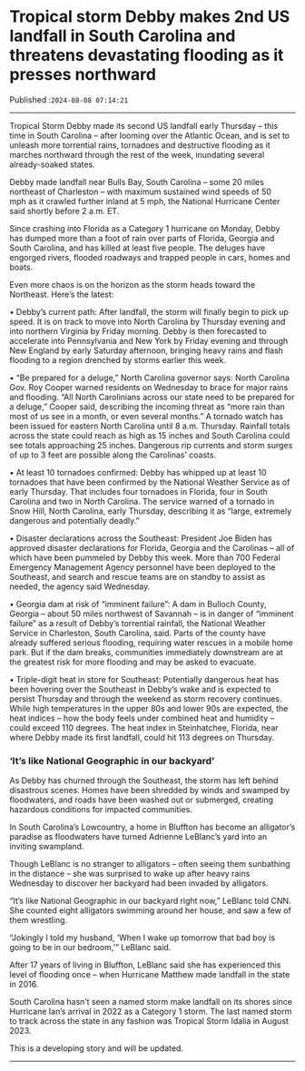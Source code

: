 # Tropical storm Debby makes 2nd US landfall in South Carolina and threatens devastating flooding as it presses northward

Published :`2024-08-08 07:14:21`

---

Tropical Storm Debby made its second US landfall early Thursday – this time in South Carolina – after looming over the Atlantic Ocean, and is set to unleash more torrential rains, tornadoes and destructive flooding as it marches northward through the rest of the week, inundating several already-soaked states.

Debby made landfall near Bulls Bay, South Carolina – some 20 miles northeast of Charleston – with maximum sustained wind speeds of 50 mph as it crawled further inland at 5 mph, the National Hurricane Center said shortly before 2 a.m. ET.

Since crashing into Florida as a Category 1 hurricane on Monday, Debby has dumped more than a foot of rain over parts of Florida, Georgia and South Carolina, and has killed at least five people. The deluges have engorged rivers, flooded roadways and trapped people in cars, homes and boats.

Even more chaos is on the horizon as the storm heads toward the Northeast. Here’s the latest:

• Debby’s current path: After landfall, the storm will finally begin to pick up speed. It is on track to move into North Carolina by Thursday evening and into northern Virginia by Friday morning. Debby is then forecasted to accelerate into Pennsylvania and New York by Friday evening and through New England by early Saturday afternoon, bringing heavy rains and flash flooding to a region drenched by storms earlier this week.

• “Be prepared for a deluge,” North Carolina governor says: North Carolina Gov. Roy Cooper warned residents on Wednesday to brace for major rains and flooding. “All North Carolinians across our state need to be prepared for a deluge,” Cooper said, describing the incoming threat as “more rain than most of us see in a month, or even several months.” A tornado watch has been issued for eastern North Carolina until 8 a.m. Thursday. Rainfall totals across the state could reach as high as 15 inches and South Carolina could see totals approaching 25 inches. Dangerous rip currents and storm surges of up to 3 feet are possible along the Carolinas’ coasts.

• At least 10 tornadoes confirmed: Debby has whipped up at least 10 tornadoes that have been confirmed by the National Weather Service as of early Thursday. That includes four tornadoes in Florida, four in South Carolina and two in North Carolina. The service warned of a tornado in Snow Hill, North Carolina, early Thursday, describing it as “large, extremely dangerous and potentially deadly.”

• Disaster declarations across the Southeast: President Joe Biden has approved disaster declarations for Florida, Georgia and the Carolinas – all of which have been pummeled by Debby this week. More than 700 Federal Emergency Management Agency personnel have been deployed to the Southeast, and search and rescue teams are on standby to assist as needed, the agency said Wednesday.

• Georgia dam at risk of “imminent failure”: A dam in Bulloch County, Georgia – about 50 miles northwest of Savannah – is in danger of “imminent failure” as a result of Debby’s torrential rainfall, the National Weather Service in Charleston, South Carolina, said. Parts of the county have already suffered serious flooding, requiring water rescues in a mobile home park. But if the dam breaks, communities immediately downstream are at the greatest risk for more flooding and may be asked to evacuate.

• Triple-digit heat in store for Southeast: Potentially dangerous heat has been hovering over the Southeast in Debby’s wake and is expected to persist Thursday and through the weekend as storm recovery continues. While high temperatures in the upper 80s and lower 90s are expected, the heat indices – how the body feels under combined heat and humidity – could exceed 110 degrees. The heat index in Steinhatchee, Florida, near where Debby made its first landfall, could hit 113 degrees on Thursday.

### ‘It’s like National Geographic in our backyard’

As Debby has churned through the Southeast, the storm has left behind disastrous scenes. Homes have been shredded by winds and swamped by floodwaters, and roads have been washed out or submerged, creating hazardous conditions for impacted communities.

In South Carolina’s Lowcountry, a home in Bluffton has become an alligator’s paradise as floodwaters have turned Adrienne LeBlanc’s yard into an inviting swampland.

Though LeBlanc is no stranger to alligators – often seeing them sunbathing in the distance – she was surprised to wake up after heavy rains Wednesday to discover her backyard had been invaded by alligators.

“It’s like National Geographic in our backyard right now,” LeBlanc told CNN. She counted eight alligators swimming around her house, and saw a few of them wrestling.

“Jokingly I told my husband, ‘When I wake up tomorrow that bad boy is going to be in our bedroom,’” LeBlanc said.

After 17 years of living in Bluffton, LeBlanc said she has experienced this level of flooding once – when Hurricane Matthew made landfall in the state in 2016.

South Carolina hasn’t seen a named storm make landfall on its shores since Hurricane Ian’s arrival in 2022 as a Category 1 storm. The last named storm to track across the state in any fashion was Tropical Storm Idalia in August 2023.

This is a developing story and will be updated.

---

